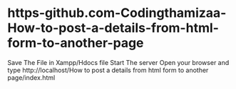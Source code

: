 # https-github.com-Codingthamizaa-How-to-post-a-details-from-html-form-to-another-page
Save The File in Xampp/Hdocs file
Start The server
Open your browser and type  http://localhost/How to post a details from html form to another page/index.html
